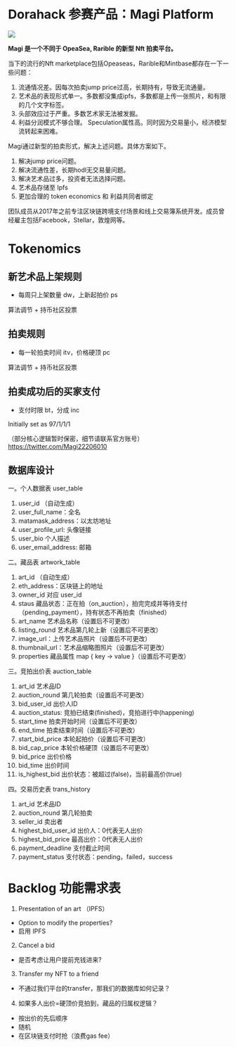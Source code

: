 # Dorahack 参赛产品：Magi Platform

![](http://github.com/michaelran16/dorahack-vuejs/raw/main/src/assets/long-logo.png)

__Magi 是一个不同于 OpeaSea, Rarible 的新型 Nft 拍卖平台。__

当下的流行的Nft marketplace包括Opeaseas，Rarible和Mintbase都存在一下一些问题：

1. 流通情况差。因每次拍卖jump price过高，长期持有，导致无流通量。
2. 艺术品的表现形式单一。多数都没集成ipfs，多数都是上传一张照片，和有限的几个文字标签。
3. 头部效应过于严重。多数艺术家无法被发掘。
4. 利益分润模式不够合理。 Speculation属性高。同时因为交易量小，经济模型流转起来困难。

Magi通过新型的拍卖形式，解决上述问题。具体方案如下。

1. 解决jump price问题。
2. 解决流通性差，长期hodl无交易量问题。
3. 解决艺术品过多，投资者无法选择问题。
4. 艺术品存储至 Ipfs
5. 更加合理的 token economics 和 利益共同者绑定

团队成员从2017年之前专注区块链跨境支付场景和线上交易簿系统开发。成员曾经雇主包括Facebook，Stellar，敦煌网等。

# Tokenomics

## 新艺术品上架规则

- 每周只上架数量 dw，上新起拍价 ps

算法调节 + 持币社区投票

## 拍卖规则

- 每一轮拍卖时间 itv，价格硬顶 pc

算法调节 + 持币社区投票

## 拍卖成功后的买家支付

- 支付时限 bt，分成 inc

Initially set as 97/1/1/1

（部分核心逻辑暂时保密，细节请联系官方账号）https://twitter.com/Magi22206010

## 数据库设计

一。个人数据表 user_table

  1. user_id （自动生成）
  2. user_full_name：全名
  3. matamask_address：以太坊地址
  4. user_profile_url: 头像链接
  5. user_bio 个人描述
  6. user_email_address: 邮箱

二。藏品表 artwork_table

  1. art_id （自动生成）
  2. eth_address：区块链上的地址
  3. owner_id 对应 user_id
  4. staus 藏品状态：正在拍（on_auction），拍完完成并等待支付（pending_payment），持有状态不再拍卖（finished）
  5. art_name 艺术品名称（设置后不可更改）
  6. listing_round 艺术品第几轮上新（设置后不可更改）
  7. image_url：上传艺术品照片（设置后不可更改）
  8. thumbnail_url：艺术品缩略图照片（设置后不可更改）
  9. properties 藏品属性 map { key -> value }（设置后不可更改）

三。竞拍出价表 auction_table

  1. art_id 艺术品ID
  2. auction_round 第几轮拍卖（设置后不可更改）
  3. bid_user_id  出价人ID
  4. auction_status: 竞拍已结束(finished)，竞拍进行中(happening)
  5. start_time 拍卖开始时间（设置后不可更改）
  6. end_time 拍卖结束时间（设置后不可更改）
  7. start_bid_price 本轮起拍价（设置后不可更改）
  8. bid_cap_price 本轮价格硬顶（设置后不可更改）
  9. bid_price 出价价格
  10. bid_time 出价时间
  11. is_highest_bid 出价状态：被超过(false)，当前最高价(true)

四。交易历史表 trans_history

  1. art_id 艺术品ID
  2. auction_round 第几轮拍卖
  3. seller_id 卖出者
  4. highest_bid_user_id  出价人：0代表无人出价
  5. highest_bid_price 最高出价：0代表无人出价
  6. payment_deadline 支付截止时间
  7. payment_status 支付状态：pending，failed，success


# Backlog 功能需求表

1. Presentation of an art （IPFS）
  - Option to modify the properties?
  - 启用 IPFS

2. Cancel a bid
  - 是否考虑让用户提前充钱进来?

3. Transfer my NFT to a friend
  - 不通过我们平台的transfer，那我们的数据库如何记录？

4. 如果多人出价=硬顶价竞拍到，藏品的归属权逻辑？
  - 按出价的先后顺序
  - 随机
  - 在区块链支付时抢（浪费gas fee）
